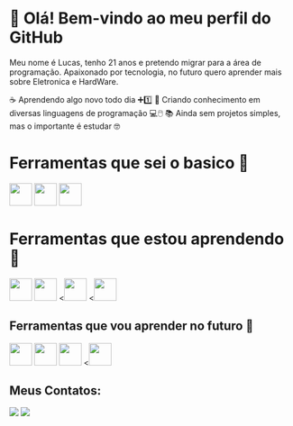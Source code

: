 # 👋 Olá! Bem-vindo ao meu perfil do GitHub

Meu nome é Lucas, tenho 21 anos e pretendo migrar para a área de programação.
Apaixonado por tecnologia, no futuro quero aprender mais sobre Eletronica e HardWare.

☕ Aprendendo algo novo todo dia ➕1️⃣
🧠 Criando conhecimento em diversas linguagens de programação 💻🖱️
📚 Ainda sem projetos simples, mas o importante é estudar 🤓

# Ferramentas que sei o basico 📝
<img loading="lazy" src="https://cdn.jsdelivr.net/gh/devicons/devicon@latest/icons/java/java-original.svg" width="40" height="40" /> <img loading="lazy" src="https://cdn.jsdelivr.net/gh/devicons/devicon@latest/icons/python/python-original.svg" width="40" height="40" />  <img loading="lazy" src="https://cdn.jsdelivr.net/gh/devicons/devicon@latest/icons/javascript/javascript-original.svg" width="40" height="40"/>

#  Ferramentas que estou aprendendo 👾
<img loading="lazy" src="https://cdn.jsdelivr.net/gh/devicons/devicon@latest/icons/git/git-original.svg" width="40" height="40" /> <img loading="lazy" src="https://cdn.jsdelivr.net/gh/devicons/devicon@latest/icons/mysql/mysql-original-wordmark.svg" width="40" height="40" /> <<img loading="lazy" src="https://cdn.jsdelivr.net/gh/devicons/devicon@latest/icons/html5/html5-original.svg" width="40" height="40" /> <<img loading="lazy" src="https://cdn.jsdelivr.net/gh/devicons/devicon@latest/icons/css3/css3-original.svg" width="40" height="40" />

## Ferramentas que vou aprender no futuro 💬
<img loading="lazy" src="https://cdn.jsdelivr.net/gh/devicons/devicon@latest/icons/amazonwebservices/amazonwebservices-original-wordmark.svg" width="40" height="40" /> <img loading="lazy" src="https://cdn.jsdelivr.net/gh/devicons/devicon@latest/icons/csharp/csharp-original.svg" width="40" height="40" /> <img loading="lazy" src="https://cdn.jsdelivr.net/gh/devicons/devicon@latest/icons/linux/linux-original.svg" width="40" height="40" /> <<img loading="lazy" src="https://cdn.jsdelivr.net/gh/devicons/devicon@latest/icons/php/php-original.svg" width="40" height="40" />


## Meus Contatos:
<div>
<a href = "mailto:lucas.lemes2079@gmail.com"><img loading="lazy" src="https://img.shields.io/badge/Gmail-D14836?style=for-the-badge&logo=gmail&logoColor=white" target="_blank"></a>
<a href="https://www.linkedin.com/in/lemes-" target="_blank"><img loading="lazy" src="https://img.shields.io/badge/-LinkedIn-%230077B5?style=for-the-badge&logo=linkedin&logoColor=white" target="_blank"></a>   
</div>

